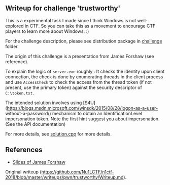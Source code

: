 ## Writeup for challenge 'trustworthy'

This is a experimental task I made since I think Windows is not well-explored
in CTF. So you can take this as a movement to encourage CTF players to learn
more about Windows. :)

For the challenge description, please see distribution package in
[challenge](/challenges/) folder.

The origin of this challenge is a presentation from James Forshaw (see
reference).

To explain the logic of `server.exe` roughly : It checks the identity upon
client connection, the check is done by enumerating threads in the client
process and use `AccessCheck` to check the access from the thread token (if
not present, use the primary token) against the security descriptor of
`C:\token.txt`.

The intended solution involves using
[S4U](https://blogs.msdn.microsoft.com/winsdk/2015/08/28/logon-as-a-user-
without-a-password/) mechanism to obtain an IdentificationLevel impersonation
token. Note the first hint suggest you about impersonation. (See the API
documentation)

For more details, see [solution.cpp](solution.cpp) for more details.

## References

* [Slides of James Forshaw](https://www.slideshare.net/Shakacon/social-engineering-the-windows-kernel-by-james-forshaw)  

Original writeup
(https://github.com/Nu1LCTF/n1ctf-2018/blob/master/writeups/pwn/trustworthy/Writeup.md).